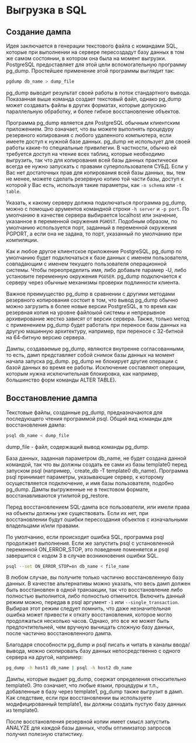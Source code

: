 # Выгрузка в SQL

## Создание дампа

Идея заключается в генерации текстового файла с командами SQL, которые при выполнении на сервере пересоздадут базу данных в том же самом состоянии, в котором она была на момент выгрузки. PostgreSQL предоставляет для этой цели вспомогательную программу pg_dump. Простейшее применение этой программы выглядит так:

```bash
pgdump db_name > dump_file
```

pg_dump выводит результат своей работы в поток стандартного вывода. Показанная выше команда создает текстовый файл, однако pg_dump может создавать файлы в других форматах, которые допускаю параллельную обработку, и более гибкое восстановление объектов.

Программа pg_dump является для PostgreSQL обычным клиентским приложением. Это означает, что вы можете выполнять процедуру резервного копирования с любого удаленного компьютера, если имеете доступ к нужной базе данных. pg_dump не использует для своей работы какие-то специальные привилегии. В частности, обычно ей требуется доступ на чтение всех таблиц, которые необходимо выгрузить, так что для копирования всей базы данных практически всегда ее нужно запускать с правами суперпользователя СУБД. Если у Вас нет достаточных прав для копирования всей базы данных, вы, тем не менее, можете сделать резервную копию той части базы, доступ к которой у Вас есть, используя такие параметры, как `-n schema` или `-t table`.

Указать, к какому серверу должна подключаться программа pg_dump, можно с помощью арументов командной строки `-h server` и `-p port`. По умолчанию в качестве сервера выбирается localhost или значение, указанное в переменной окружения `PGHOST`. Подобным образом, по умолчанию используется порт, заданный в переменной окружения PGPORT, а если она не задана, то порт, указанный по умолчанию при компиляции.

Как и любое другое клиентское приложение PostgreSQL, pg_dump по умолчанию будет подключаться к базе данных с именем пользователя, совпадающим с именем текущего пользователя операционной системы. Чтобы переопределить имя, либо добавьте парамер -U, либо установите переменную окружения `PGUSER`. pg_dump подключается к серверу через обычные механизмы проверки подлинности клиента.

Важное преимущество pg_dump в сравнении с другими методами резервного копирования состоит в том, что вывод pg_dump обычно можно загрузить в более новые версии PostgreSQL, в то время как резервная копия на уровне файлоыой системы и непрерывное архивирование жестко зависят от версии сервера. Также, только метод с применением pg_dump будет работать при переносе базы данных на другую машинную архитектуру, например, при переносе с 32-битной на 64-битную версию сервера.

Дампы, создаваемые pg_dump, являются внутренне согласованными, то есть, дамп представляет собой снимок базы данных на момент начала запуска pg_dump. pg_dump не блокирует другие операции с базой данных во время ее работы. Исключение составляют операции, которым нужна исключительная блокировка, как например, большинство форм команды ALTER TABLE).

## Восстановление дампа

Текстовые файлы, созданные pg_dump, предназначаются для последующего чтения программой psql. Общий вид команды для восстановления дампа:

```bash
psql db_name < dump_file
```

dump_file - файл, содержащий вывод команды pg_dump.

База данных, заданная параметром db_name, не будет создана данной командой, так что вы должны создать ее сами из базы template0 перед запуском psql (например, `create_db -T template0 db_name). Программа psql принимает параметры, указывающие сервер, к которому осуществляется подключение, и имя базы пользователя, подобно pg_dump. Дампы выгруженные не в текстовом формате, восстанавливаются утилитой pg_restore.

Перед восстановлением SQL-дампа все пользователи, или имели права на объекты должны уже существовать. Если их нет, при восстановлении будут ошибки пересоздания объектов с изначальными владельцами и/или правами.

По умолчанию, если происходит ошибка SQL, программа psql продолжает выполнения. Если же запустить psql с установленной переменной ON_ERROR_STOP, это поведение поменяется и psql завершится с кодом 3 в случае возникновения ошибки SQL.

```bash
psql --set ON_ERROR_STOP=on db_name < file_name
```

В любом случае, вы получите только частично восстановленную базу данных. В качестве альтернативы можно указать, что весь дамп должен быть восстановлен в одной транзакции, так что восстановление либо полностью выполнится, либо полностью отменится. Включить данный режим можно, передав в psql аргумент `-1` или `--single_transaction`. Выбирая этот режим следует помнить, что даже незначительная ошибка может привести к откату восстановления, которое могло продолжаться несколько часов. Однако, это все же может быть предпочтительней, чем вручную вычищать сложную базу данных, после частично восстановленного дампа.

Благодаря способности pg_dump и psql писать и читать в каналы ввода/вывода, можно скопировать базу данных непосредственно с одного сервера на другой, например:

```bash
pg_dump -h host1 db_name | psql -h host2 db_name
```

Дампы, которые выдает pg_dump, соержат определения относительно template0. Это означает, что любые языки, процедуры и т.п., добавленные в базу через template1, pg_dump также выгрузит в дамп. Как следствие, если при восстановлении вы используете модифицированный template1, вы должны создать пустую базу данных из template0.

После восстановления резервной копии имеет смысл запустить ANALYZE для каждой базы данных, чтобы оптимизатор запросов получил полезную статистику.
